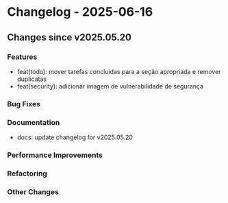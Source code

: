 # Changelog - 2025-06-16

## Changes since v2025.05.20

### Features
* feat(todo): mover tarefas concluídas para a seção apropriada e remover duplicatas
* feat(security): adicionar imagem de vulnerabilidade de segurança

### Bug Fixes


### Documentation
* docs: update changelog for v2025.05.20

### Performance Improvements


### Refactoring


### Other Changes


